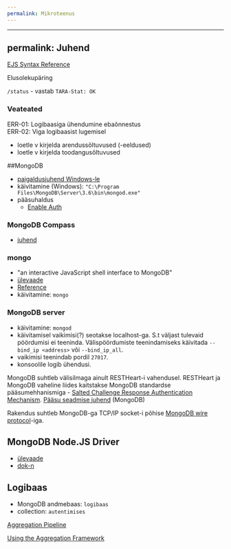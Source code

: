 ```yaml
---
permalink: Mikroteenus
---
```

---
permalink: Juhend
---

[EJS Syntax Reference](https://github.com/mde/ejs/blob/master/docs/syntax.md)

Elusolekupäring

`/status` - vastab `TARA-Stat: OK`

### Veateated

ERR-01: Logibaasiga ühendumine ebaõnnestus<br>
ERR-02: Viga logibaasist lugemisel


- loetle v kirjelda arendussõltuvused (-eeldused)
- loetle v kirjelda toodangusõltuvused




##MongoDB
- [paigaldusjuhend Windows-le](https://docs.mongodb.com/master/tutorial/install-mongodb-on-windows/)
- käivitamine (Windows): `"C:\Program Files\MongoDB\Server\3.6\bin\mongod.exe"`
- pääsuhaldus
  - [Enable Auth](https://docs.mongodb.com/manual/tutorial/enable-authentication/)

### MongoDB Compass
- [juhend](https://docs.mongodb.com/compass/current/)

### mongo
- "an interactive JavaScript shell interface to MongoDB"
- [ülevaade](https://docs.mongodb.com/manual/mongo/)
- [Reference](https://docs.mongodb.com/manual/reference/program/mongo/#bin.mongo)
- käivitamine: `mongo`

### MongoDB server
- käivitamine: `mongod`
- käivitamisel vaikimisi(?) seotakse localhost-ga. S.t väljast tulevaid pöördumisi ei teeninda. Välispöördumiste teenindamiseks käivitada `--bind_ip <address>` või `--bind_ip_all`.
- vaikimisi teenindab pordil `27017`.
- konsoolile logib ühendusi.

MongoDB suhtleb välisilmaga ainult RESTHeart-i vahendusel.
RESTHeart ja MongoDB vaheline liides kaitstakse MongoDB standardse pääsumehhanismiga - [Salted Challenge Response Authentication Mechanism](https://docs.mongodb.com/manual/core/authentication-mechanisms/).
[Pääsu seadmise juhend](https://docs.mongodb.com/manual/tutorial/enable-authentication/) (MongoDB)


Rakendus suhtleb MongoDB-ga TCP/IP socket-i põhise [MongoDB wire protocol](https://docs.mongodb.com/manual/reference/mongodb-wire-protocol/)-iga.

## MongoDB Node.JS Driver 
- [ülevaade](http://mongodb.github.io/node-mongodb-native/?jmp=docs&_ga=2.138292915.2088530382.1524857109-302204577.1524857109)
- [dok-n](http://mongodb.github.io/node-mongodb-native/3.0/)


## Logibaas

- MongoDB andmebaas: `logibaas`
- collection: `autentimises`

[Aggregation Pipeline](https://docs.mongodb.com/manual/core/aggregation-pipeline/)

[Using the Aggregation Framework](http://mongodb.github.io/node-mongodb-native/2.0/tutorials/aggregation/)




